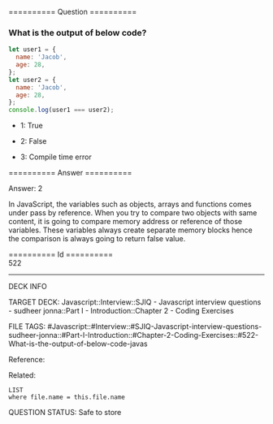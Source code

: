 ========== Question ==========  

### What is the output of below code?

```javascript
let user1 = {
  name: 'Jacob',
  age: 28,
};
let user2 = {
  name: 'Jacob',
  age: 28,
};
console.log(user1 === user2);
```

- 1: True

- 2: False

- 3: Compile time error  

========== Answer ==========  

Answer: 2

In JavaScript, the variables such as objects, arrays and functions comes under
pass by reference. When you try to compare two objects with same content, it is
going to compare memory address or reference of those variables. These variables
always create separate memory blocks hence the comparison is always going to
return false value.

========== Id ==========  
522

---

DECK INFO

TARGET DECK: Javascript::Interview::SJIQ - Javascript interview questions - sudheer jonna::Part I - Introduction::Chapter 2 - Coding Exercises

FILE TAGS: #Javascript::#Interview::#SJIQ-Javascript-interview-questions-sudheer-jonna::#Part-I-Introduction::#Chapter-2-Coding-Exercises::#522-What-is-the-output-of-below-code-javas

Reference:

Related:

```dataview
LIST
where file.name = this.file.name
```

QUESTION STATUS: Safe to store

